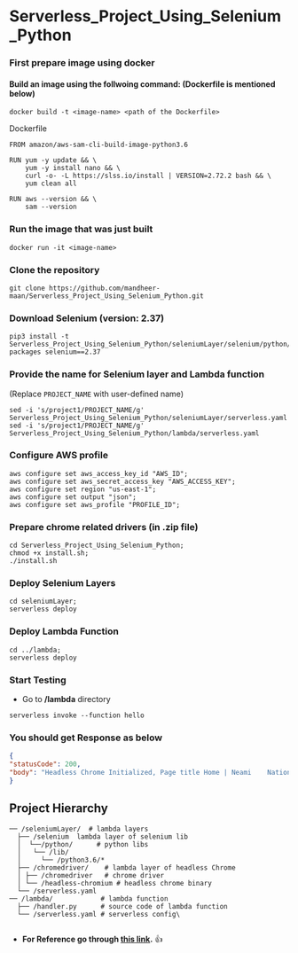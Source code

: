 # Serverless_Project_Using_Selenium_Python

###  First prepare image using docker
####  Build an image using the follwoing command: (Dockerfile is mentioned below)
```
docker build -t <image-name> <path of the Dockerfile>
```

Dockerfile
```
FROM amazon/aws-sam-cli-build-image-python3.6

RUN yum -y update && \
    yum -y install nano && \
    curl -o- -L https://slss.io/install | VERSION=2.72.2 bash && \
    yum clean all

RUN aws --version && \
    sam --version
```   

###  Run the image that was just built
```
docker run -it <image-name>
```
### Clone the repository

``` 
git clone https://github.com/mandheer-maan/Serverless_Project_Using_Selenium_Python.git
```

### Download Selenium (version: 2.37)
```
pip3 install -t Serverless_Project_Using_Selenium_Python/seleniumLayer/selenium/python/lib/python3.6/site-packages selenium==2.37
```

### Provide the name for Selenium layer and Lambda function 
(Replace ```PROJECT_NAME``` with user-defined name) 
```
sed -i 's/project1/PROJECT_NAME/g' Serverless_Project_Using_Selenium_Python/seleniumLayer/serverless.yaml
sed -i 's/project1/PROJECT_NAME/g' Serverless_Project_Using_Selenium_Python/lambda/serverless.yaml
```

### Configure AWS profile
```
aws configure set aws_access_key_id "AWS_ID";
aws configure set aws_secret_access_key "AWS_ACCESS_KEY";
aws configure set region "us-east-1";
aws configure set output "json";
aws configure set aws_profile "PROFILE_ID";
```

### Prepare chrome related drivers (in .zip file)
```
cd Serverless_Project_Using_Selenium_Python;
chmod +x install.sh;
./install.sh
```

### Deploy Selenium Layers
```
cd seleniumLayer;
serverless deploy 
```


### Deploy Lambda Function
```
cd ../lambda;
serverless deploy 
```

### Start Testing
   - Go to **/lambda** directory  

```
serverless invoke --function hello
```

### You should get Response as below

``` json
{
"statusCode": 200,
"body": "Headless Chrome Initialized, Page title Home | Neami    National"
}
```

## Project Hierarchy
```
── /seleniumLayer/  # lambda layers
  ├── /selenium  lambda layer of selenium lib
  │  └──/python/      # python libs
  │   └── /lib/    
  │     └── /python3.6/*    
  ├── /chromedriver/    # lambda layer of headless Chrome 
  │ ├── /chromedriver   # chrome driver
  │ └── /headless-chromium # headless chrome binary
  └── /serverless.yaml     
── /lambda/            # lambda function
  ├── /handler.py      # source code of lambda function 
  └── /serverless.yaml # serverless config\
  
  ```
  
- **For Reference go through [this link](https://github.com/yai333/Selenium-UI-testing-with-AWS-Lambda-Layers).** :thumbsup:
